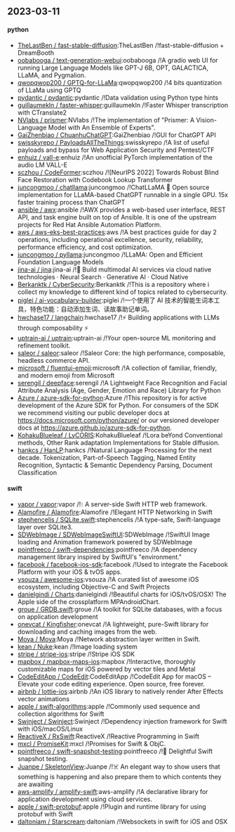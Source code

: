 ## 2023-03-11

#### python
* [TheLastBen / fast-stable-diffusion](https://github.com/TheLastBen/fast-stable-diffusion):TheLastBen /!fast-stable-diffusion + DreamBooth
* [oobabooga / text-generation-webui](https://github.com/oobabooga/text-generation-webui):oobabooga /!A gradio web UI for running Large Language Models like GPT-J 6B, OPT, GALACTICA, LLaMA, and Pygmalion.
* [qwopqwop200 / GPTQ-for-LLaMa](https://github.com/qwopqwop200/GPTQ-for-LLaMa):qwopqwop200 /!4 bits quantization of LLaMa using GPTQ
* [pydantic / pydantic](https://github.com/pydantic/pydantic):pydantic /!Data validation using Python type hints
* [guillaumekln / faster-whisper](https://github.com/guillaumekln/faster-whisper):guillaumekln /!Faster Whisper transcription with CTranslate2
* [NVlabs / prismer](https://github.com/NVlabs/prismer):NVlabs /!The implementation of "Prismer: A Vision-Language Model with An Ensemble of Experts".
* [GaiZhenbiao / ChuanhuChatGPT](https://github.com/GaiZhenbiao/ChuanhuChatGPT):GaiZhenbiao /!GUI for ChatGPT API
* [swisskyrepo / PayloadsAllTheThings](https://github.com/swisskyrepo/PayloadsAllTheThings):swisskyrepo /!A list of useful payloads and bypass for Web Application Security and Pentest/CTF
* [enhuiz / vall-e](https://github.com/enhuiz/vall-e):enhuiz /!An unofficial PyTorch implementation of the audio LM VALL-E
* [sczhou / CodeFormer](https://github.com/sczhou/CodeFormer):sczhou /![NeurIPS 2022] Towards Robust Blind Face Restoration with Codebook Lookup Transformer
* [juncongmoo / chatllama](https://github.com/juncongmoo/chatllama):juncongmoo /!ChatLLaMA
📢
Open source implementation for LLaMA-based ChatGPT runnable in a single GPU. 15x faster training process than ChatGPT
* [ansible / awx](https://github.com/ansible/awx):ansible /!AWX provides a web-based user interface, REST API, and task engine built on top of Ansible. It is one of the upstream projects for Red Hat Ansible Automation Platform.
* [aws / aws-eks-best-practices](https://github.com/aws/aws-eks-best-practices):aws /!A best practices guide for day 2 operations, including operational excellence, security, reliability, performance efficiency, and cost optimization.
* [juncongmoo / pyllama](https://github.com/juncongmoo/pyllama):juncongmoo /!LLaMA: Open and Efficient Foundation Language Models
* [jina-ai / jina](https://github.com/jina-ai/jina):jina-ai /!🔮
Build multimodal AI services via cloud native technologies · Neural Search · Generative AI · Cloud Native
* [Berkanktk / CyberSecurity](https://github.com/Berkanktk/CyberSecurity):Berkanktk /!This is a repository where i collect my knowledge to different kind of topics related to cybersecurity.
* [piglei / ai-vocabulary-builder](https://github.com/piglei/ai-vocabulary-builder):piglei /!一个使用了 AI 技术的智能生词本工具，特色功能：自动添加生词、读故事助记单词。
* [hwchase17 / langchain](https://github.com/hwchase17/langchain):hwchase17 /!⚡
Building applications with LLMs through composability
⚡
* [uptrain-ai / uptrain](https://github.com/uptrain-ai/uptrain):uptrain-ai /!Your open-source ML monitoring and refinement toolkit.
* [saleor / saleor](https://github.com/saleor/saleor):saleor /!Saleor Core: the high performance, composable, headless commerce API.
* [microsoft / fluentui-emoji](https://github.com/microsoft/fluentui-emoji):microsoft /!A collection of familiar, friendly, and modern emoji from Microsoft
* [serengil / deepface](https://github.com/serengil/deepface):serengil /!A Lightweight Face Recognition and Facial Attribute Analysis (Age, Gender, Emotion and Race) Library for Python
* [Azure / azure-sdk-for-python](https://github.com/Azure/azure-sdk-for-python):Azure /!This repository is for active development of the Azure SDK for Python. For consumers of the SDK we recommend visiting our public developer docs at https://docs.microsoft.com/python/azure/ or our versioned developer docs at https://azure.github.io/azure-sdk-for-python.
* [KohakuBlueleaf / LyCORIS](https://github.com/KohakuBlueleaf/LyCORIS):KohakuBlueleaf /!Lora beYond Conventional methods, Other Rank adaptation Implementations for Stable diffusion.
* [hankcs / HanLP](https://github.com/hankcs/HanLP):hankcs /!Natural Language Processing for the next decade. Tokenization, Part-of-Speech Tagging, Named Entity Recognition, Syntactic & Semantic Dependency Parsing, Document Classification

#### swift
* [vapor / vapor](https://github.com/vapor/vapor):vapor /!💧
A server-side Swift HTTP web framework.
* [Alamofire / Alamofire](https://github.com/Alamofire/Alamofire):Alamofire /!Elegant HTTP Networking in Swift
* [stephencelis / SQLite.swift](https://github.com/stephencelis/SQLite.swift):stephencelis /!A type-safe, Swift-language layer over SQLite3.
* [SDWebImage / SDWebImageSwiftUI](https://github.com/SDWebImage/SDWebImageSwiftUI):SDWebImage /!SwiftUI Image loading and Animation framework powered by SDWebImage
* [pointfreeco / swift-dependencies](https://github.com/pointfreeco/swift-dependencies):pointfreeco /!A dependency management library inspired by SwiftUI's "environment."
* [facebook / facebook-ios-sdk](https://github.com/facebook/facebook-ios-sdk):facebook /!Used to integrate the Facebook Platform with your iOS & tvOS apps.
* [vsouza / awesome-ios](https://github.com/vsouza/awesome-ios):vsouza /!A curated list of awesome iOS ecosystem, including Objective-C and Swift Projects
* [danielgindi / Charts](https://github.com/danielgindi/Charts):danielgindi /!Beautiful charts for iOS/tvOS/OSX! The Apple side of the crossplatform MPAndroidChart.
* [groue / GRDB.swift](https://github.com/groue/GRDB.swift):groue /!A toolkit for SQLite databases, with a focus on application development
* [onevcat / Kingfisher](https://github.com/onevcat/Kingfisher):onevcat /!A lightweight, pure-Swift library for downloading and caching images from the web.
* [Moya / Moya](https://github.com/Moya/Moya):Moya /!Network abstraction layer written in Swift.
* [kean / Nuke](https://github.com/kean/Nuke):kean /!Image loading system
* [stripe / stripe-ios](https://github.com/stripe/stripe-ios):stripe /!Stripe iOS SDK
* [mapbox / mapbox-maps-ios](https://github.com/mapbox/mapbox-maps-ios):mapbox /!Interactive, thoroughly customizable maps for iOS powered by vector tiles and Metal
* [CodeEditApp / CodeEdit](https://github.com/CodeEditApp/CodeEdit):CodeEditApp /!CodeEdit App for macOS – Elevate your code editing experience. Open source, free forever.
* [airbnb / lottie-ios](https://github.com/airbnb/lottie-ios):airbnb /!An iOS library to natively render After Effects vector animations
* [apple / swift-algorithms](https://github.com/apple/swift-algorithms):apple /!Commonly used sequence and collection algorithms for Swift
* [Swinject / Swinject](https://github.com/Swinject/Swinject):Swinject /!Dependency injection framework for Swift with iOS/macOS/Linux
* [ReactiveX / RxSwift](https://github.com/ReactiveX/RxSwift):ReactiveX /!Reactive Programming in Swift
* [mxcl / PromiseKit](https://github.com/mxcl/PromiseKit):mxcl /!Promises for Swift & ObjC.
* [pointfreeco / swift-snapshot-testing](https://github.com/pointfreeco/swift-snapshot-testing):pointfreeco /!📸
Delightful Swift snapshot testing.
* [Juanpe / SkeletonView](https://github.com/Juanpe/SkeletonView):Juanpe /!☠️
An elegant way to show users that something is happening and also prepare them to which contents they are awaiting
* [aws-amplify / amplify-swift](https://github.com/aws-amplify/amplify-swift):aws-amplify /!A declarative library for application development using cloud services.
* [apple / swift-protobuf](https://github.com/apple/swift-protobuf):apple /!Plugin and runtime library for using protobuf with Swift
* [daltoniam / Starscream](https://github.com/daltoniam/Starscream):daltoniam /!Websockets in swift for iOS and OSX
